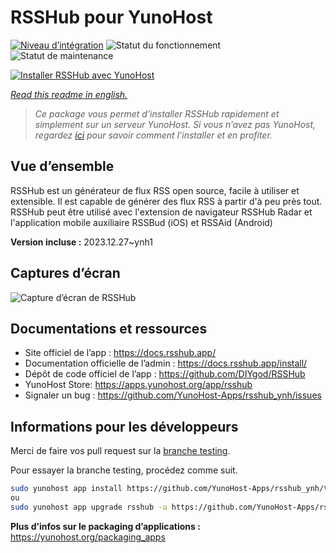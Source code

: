 <!--
N.B.: This README was automatically generated by https://github.com/YunoHost/apps/tree/master/tools/README-generator
It shall NOT be edited by hand.
-->

# RSSHub pour YunoHost

[![Niveau d’intégration](https://dash.yunohost.org/integration/rsshub.svg)](https://dash.yunohost.org/appci/app/rsshub) ![Statut du fonctionnement](https://ci-apps.yunohost.org/ci/badges/rsshub.status.svg) ![Statut de maintenance](https://ci-apps.yunohost.org/ci/badges/rsshub.maintain.svg)

[![Installer RSSHub avec YunoHost](https://install-app.yunohost.org/install-with-yunohost.svg)](https://install-app.yunohost.org/?app=rsshub)

*[Read this readme in english.](./README.md)*

> *Ce package vous permet d’installer RSSHub rapidement et simplement sur un serveur YunoHost.
Si vous n’avez pas YunoHost, regardez [ici](https://yunohost.org/#/install) pour savoir comment l’installer et en profiter.*

## Vue d’ensemble

RSSHub est un générateur de flux RSS open source, facile à utiliser et extensible. Il est capable de générer des flux RSS à partir d'à peu près tout. RSSHub peut être utilisé avec l'extension de navigateur RSSHub Radar et l'application mobile auxiliaire RSSBud (iOS) et RSSAid (Android)


**Version incluse :** 2023.12.27~ynh1

## Captures d’écran

![Capture d’écran de RSSHub](./doc/screenshots/screenshot.png)

## Documentations et ressources

* Site officiel de l’app : <https://docs.rsshub.app/>
* Documentation officielle de l’admin : <https://docs.rsshub.app/install/>
* Dépôt de code officiel de l’app : <https://github.com/DIYgod/RSSHub>
* YunoHost Store: <https://apps.yunohost.org/app/rsshub>
* Signaler un bug : <https://github.com/YunoHost-Apps/rsshub_ynh/issues>

## Informations pour les développeurs

Merci de faire vos pull request sur la [branche testing](https://github.com/YunoHost-Apps/rsshub_ynh/tree/testing).

Pour essayer la branche testing, procédez comme suit.

``` bash
sudo yunohost app install https://github.com/YunoHost-Apps/rsshub_ynh/tree/testing --debug
ou
sudo yunohost app upgrade rsshub -u https://github.com/YunoHost-Apps/rsshub_ynh/tree/testing --debug
```

**Plus d’infos sur le packaging d’applications :** <https://yunohost.org/packaging_apps>